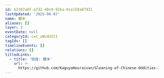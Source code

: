 ```yaml
---
id: b2387a0f-a7d2-40c9-92ba-0ce150a07931
lastUpdated: '2025-06-07'
name: 魓末
aliases: []
layer: 5
eventDate: null
categoryId: cat_uWLHUZtI
tagIds: []
timelineEvents: []
relations: []
titledLinks:
  - title: '链接: 魓末'
    url: >-
      https://github.com/KaguyaHouraisan/Gleaning-of-Chinese-Oddities-Iceberg/blob/main/%E4%B8%AD%E6%96%87%E4%BA%92%E8%81%94%E7%BD%91%E5%85%94%E5%AD%90%E6%B4%9E%E5%86%B0%E5%B1%B1%E5%9B%BE%E6%8B%BE%E9%81%97%C2%B7%E5%85%AD%C2%B7%E9%AD%93%E6%9C%AB.md
---
```


